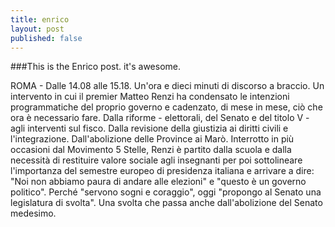 ```yaml
---
title: enrico
layout: post
published: false
---
```

###This is the Enrico post. it's awesome.

ROMA - Dalle 14.08 alle 15.18. Un'ora e dieci minuti di discorso a braccio. Un intervento in cui il premier Matteo Renzi ha condensato le intenzioni programmatiche del proprio governo e cadenzato, di mese in mese, ciò che ora è necessario fare. Dalla riforme - elettorali, del Senato e del titolo V - agli interventi sul fisco. Dalla revisione della giustizia ai diritti civili e l'integrazione. Dall'abolizione delle Province ai Marò. Interrotto in più occasioni dal Movimento 5 Stelle, Renzi è partito dalla scuola e dalla necessità di restituire valore sociale agli insegnanti  per poi sottolineare l'importanza del semestre europeo di presidenza italiana e arrivare a dire: "Noi non abbiamo paura di andare alle elezioni" e "questo è un governo politico". Perché "servono sogni e coraggio", oggi "propongo al Senato una legislatura di svolta". Una svolta che passa anche dall'abolizione del Senato medesimo.
